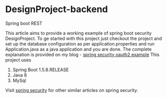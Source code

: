 # DesignProject-backend
Spring boot REST

This article aims to provide a working example of spring boot security DesignProject. To ge started with this project just checkout the project
and set up the database configuration as per application.properties and run Application.java as a java application and you are done.
The complete explanation is provided on my blog - [spring security oauth2 example](http://www.devglan.com/spring-security/spring-boot-security-oauth2-example)
This project uses
1. Spring Boot 1.5.8.RELEASE
2. Java 8
3. MySql

Visit [spring security](http://www.devglan.com/tutorial/topics/spring-security) for other similar articles on spring security.
